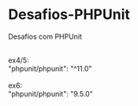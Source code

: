 # Desafios-PHPUnit

Desafios com PHPUnit<br><br>

ex4/5:<br>
    "phpunit/phpunit": "^11.0" <br><br>
ex6:<br>
    "phpunit/phpunit": "9.5.0"<br>
